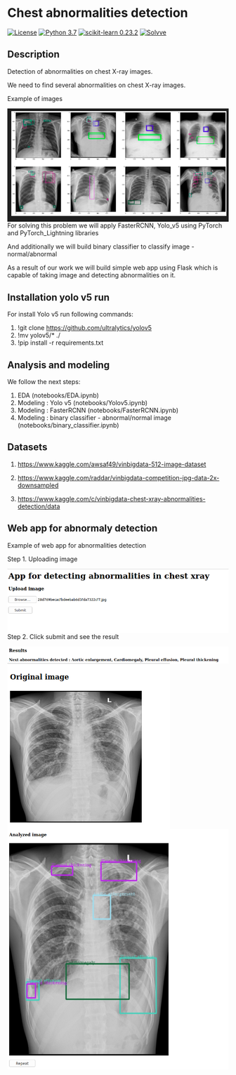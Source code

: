 # Chest abnormalities detection

[![License](http://img.shields.io/badge/license-MIT-green.svg?style=flat)](https://github.com/Solvve/ml_chest_xray_issue_classifaction/blob/master/LICENSE)
[![Python 3.7](https://img.shields.io/badge/python-3.7-blue.svg)](https://www.python.org/downloads/release/python-378/)
[![scikit-learn 0.23.2](https://img.shields.io/badge/scikit_learn-0.23.2-blue)](https://scikit-learn.org/stable/)
[![Solvve](https://img.shields.io/badge/made%20in-solvve-blue)](https://solvve.com/)

## Description
Detection of abnormalities on chest X-ray images.

We need to find several abnormalities on chest X-ray images.

Example of images

<img src="images/VinBigDataChestXray.png"
     alt="example"
     style="float: left; margin-right: 10px;" />

For solving this problem we will apply FasterRCNN, Yolo_v5 using PyTorch and PyTorch_Lightning libraries 

And additionally we will build binary classifier to classify image - normal/abnormal

As a result of our work we will build simple web app using Flask which is capable of taking image and detecting abnormalities on it.

## Installation yolo v5 run

For install Yolo v5 run following commands:

1. !git clone https://github.com/ultralytics/yolov5
2. !mv yolov5/* ./
3. !pip install -r requirements.txt

## Analysis and modeling
We follow the next steps:
1. EDA (notebooks/EDA.ipynb)
3. Modeling : Yolo v5 (notebooks/Yolov5.ipynb)
4. Modeling : FasterRCNN (notebooks/FasterRCNN.ipynb)
5. Modeling : binary classifier - abnormal/normal image (notebooks/binary_classifier.ipynb)

## Datasets 

1. https://www.kaggle.com/awsaf49/vinbigdata-512-image-dataset

2. https://www.kaggle.com/raddar/vinbigdata-competition-jpg-data-2x-downsampled

3. https://www.kaggle.com/c/vinbigdata-chest-xray-abnormalities-detection/data

## Web app for abnormaly detection

Example of web app for abnormalities detection

Step 1. Uploading image

<img src="images/upload.png"
     alt="upload"
     style="float: left; margin-right: 10px;" />

Step 2. Click submit and see the result

<img src="images/results_1.png"
     alt="upload"
     style="float: left; margin-right: 10px;" />

<img src="images/results_2.png"
     alt="upload"
     style="float: left; margin-right: 10px;" />

<img src="images/results_3.png"
     alt="upload"
     style="float: left; margin-right: 10px;" />


